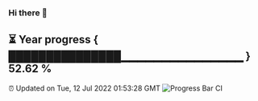 ### Hi there 👋
⏳ Year progress { ███████████████▁▁▁▁▁▁▁▁▁▁▁▁▁▁▁ } 52.62 %
---
⏰ Updated on Tue, 12 Jul 2022 01:53:28 GMT
![Progress Bar CI](https://github.com/liununu/liununu/workflows/Progress%20Bar%20CI/badge.svg)
